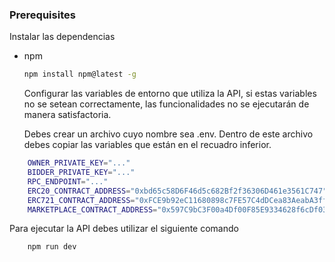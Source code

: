 ### Prerequisites

Instalar las dependencias

* npm
  ```sh
  npm install npm@latest -g
  ```

  Configurar las variables de entorno que utiliza la API, si estas variables no se setean correctamente, las funcionalidades no se ejecutarán de manera satisfactoria.

  Debes crear un archivo cuyo nombre sea .env. Dentro de este archivo debes copiar las variables que están en el recuadro inferior. 

```sh
    OWNER_PRIVATE_KEY="..."
    BIDDER_PRIVATE_KEY="..."
    RPC_ENDPOINT="..."
    ERC20_CONTRACT_ADDRESS="0xbd65c58D6F46d5c682Bf2f36306D461e3561C747" 
    ERC721_CONTRACT_ADDRESS="0xFCE9b92eC11680898c7FE57C4dDCea83AeabA3ff"
    MARKETPLACE_CONTRACT_ADDRESS="0x597C9bC3F00a4Df00F85E9334628f6cDf03A1184"
```

Para ejecutar la API debes utilizar el siguiente comando

```sh
    npm run dev
  ```